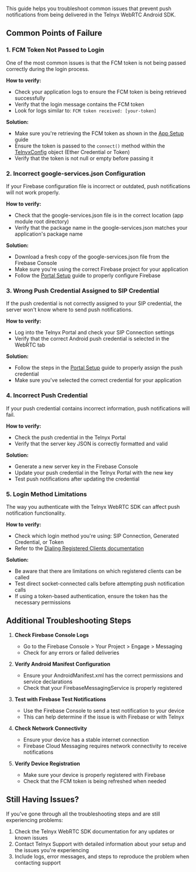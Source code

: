This guide helps you troubleshoot common issues that prevent push notifications from being delivered in the Telnyx WebRTC Android SDK.

## Common Points of Failure

### 1. FCM Token Not Passed to Login

One of the most common issues is that the FCM token is not being passed correctly during the login process.

**How to verify:**
- Check your application logs to ensure the FCM token is being retrieved successfully
- Verify that the login message contains the FCM token
- Look for logs similar to: `FCM token received: [your-token]`

**Solution:**
- Make sure you're retrieving the FCM token as shown in the [App Setup](https://developers.telnyx.com/docs/voice/webrtc/android-sdk/push-notification/app-setup) guide
- Ensure the token is passed to the `connect()` method within the [TelnyxConfig](https://developers.telnyx.com/docs/voice/webrtc/android-sdk/config/txconfig) object (Ether Credential or Token)
- Verify that the token is not null or empty before passing it

### 2. Incorrect google-services.json Configuration

If your Firebase configuration file is incorrect or outdated, push notifications will not work properly.

**How to verify:**
- Check that the google-services.json file is in the correct location (app module root directory)
- Verify that the package name in the google-services.json matches your application's package name

**Solution:**
- Download a fresh copy of the google-services.json file from the Firebase Console
- Make sure you're using the correct Firebase project for your application
- Follow the [Portal Setup](https://developers.telnyx.com/docs/voice/webrtc/android-sdk/push-notification/portal-setup) guide to properly configure Firebase

### 3. Wrong Push Credential Assigned to SIP Credential

If the push credential is not correctly assigned to your SIP credential, the server won't know where to send push notifications.

**How to verify:**
- Log into the Telnyx Portal and check your SIP Connection settings
- Verify that the correct Android push credential is selected in the WebRTC tab

**Solution:**
- Follow the steps in the [Portal Setup](https://developers.telnyx.com/docs/voice/webrtc/android-sdk/push-notification/portal-setup) guide to properly assign the push credential
- Make sure you've selected the correct credential for your application

### 4. Incorrect Push Credential

If your push credential contains incorrect information, push notifications will fail.

**How to verify:**
- Check the push credential in the Telnyx Portal
- Verify that the server key JSON is correctly formatted and valid

**Solution:**
- Generate a new server key in the Firebase Console
- Update your push credential in the Telnyx Portal with the new key
- Test push notifications after updating the credential

### 5. Login Method Limitations

The way you authenticate with the Telnyx WebRTC SDK can affect push notification functionality.

**How to verify:**
- Check which login method you're using: SIP Connection, Generated Credential, or Token
- Refer to the [Dialing Registered Clients documentation](https://developers.telnyx.com/docs/voice/webrtc/sdk-commonalities#dialing-registered-clients)

**Solution:**
- Be aware that there are limitations on which registered clients can be called
- Test direct socket-connected calls before attempting push notification calls
- If using a token-based authentication, ensure the token has the necessary permissions

## Additional Troubleshooting Steps

1. **Check Firebase Console Logs**
   - Go to the Firebase Console > Your Project > Engage > Messaging
   - Check for any errors or failed deliveries

2. **Verify Android Manifest Configuration**
   - Ensure your AndroidManifest.xml has the correct permissions and service declarations
   - Check that your FirebaseMessagingService is properly registered

3. **Test with Firebase Test Notifications**
   - Use the Firebase Console to send a test notification to your device
   - This can help determine if the issue is with Firebase or with Telnyx

4. **Check Network Connectivity**
   - Ensure your device has a stable internet connection
   - Firebase Cloud Messaging requires network connectivity to receive notifications

5. **Verify Device Registration**
   - Make sure your device is properly registered with Firebase
   - Check that the FCM token is being refreshed when needed

## Still Having Issues?

If you've gone through all the troubleshooting steps and are still experiencing problems:

1. Check the Telnyx WebRTC SDK documentation for any updates or known issues
2. Contact Telnyx Support with detailed information about your setup and the issues you're experiencing
3. Include logs, error messages, and steps to reproduce the problem when contacting support
